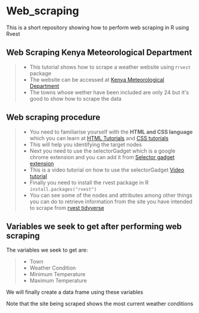 # Web_scraping
This is a short repository showing how to perform web scraping in R using Rvest

## Web Scraping Kenya Meteorological Department
>- This tutorial shows how to scrape a weather website using r`rvest` package
>- The website can be accessed at [Kenya Meteorological Department](https://meteo.go.ke/forecast/todays-weather)
>- The towns whose wether have been included are only 24 but it's good to show how to scrape the data
## Web scraping procedure
>- You need to familiarise yourself with the **HTML and CSS language** which you can learn at [HTML Tutorials](https://www.w3schools.com/html/default.asp) and [CSS tutorials](https://www.w3schools.com/css/default.asp)
>- This will help you identifying the target nodes
>- Next you need to use the selectorGadget which is a google chrome extension and you can add it from [Selector gadget extension](https://chrome.google.com/webstore/detail/selectorgadget/mhjhnkcfbdhnjickkkdbjoemdmbfginb)
>- This is a video tutorial on how to use the selectorGadget [Video tutorial](https://selectorgadget.com/)
>- Finally you need to install the rvest package in R `install.packages("rvest")`
>- You can see some of the nodes and attributes among other things you can do to retrieve information from the site you have intended to scrape from [rvest tidyverse](https://rvest.tidyverse.org/articles/rvest.html)
## Variables we seek to get after performing web scraping
The variables we seek to get are:
>- Town
>- Weather Condition
>- Minimum Temperature
>- Maximum Temperature

We will finally create a data frame using these variables

Note that the site being scraped shows the most current weather conditions
